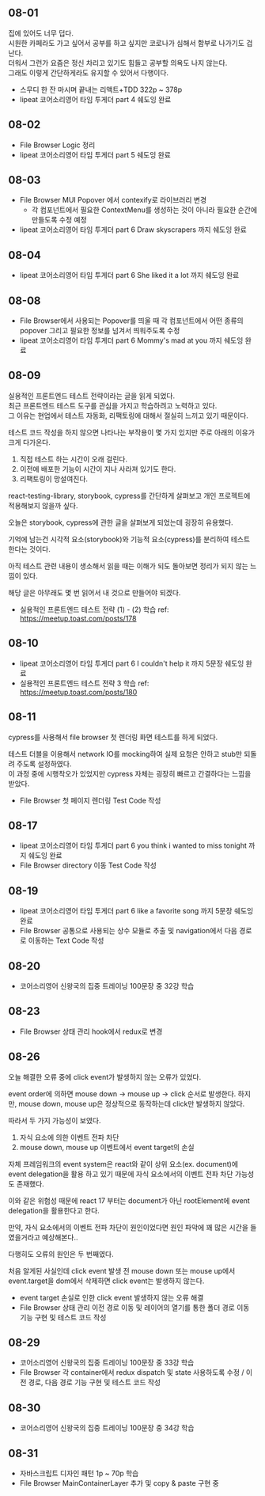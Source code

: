 ## 08-01

집에 있어도 너무 덥다.  
시원한 카페라도 가고 싶어서 공부를 하고 싶지만 코로나가 심해서 함부로 나가기도 겁난다.  
더워서 그런가 요즘은 정신 차리고 있기도 힘들고 공부할 의욕도 나지 않는다.  
그래도 이렇게 간단하게라도 유지할 수 있어서 다행이다.

- 스무디 한 잔 마시며 끝내는 리액트+TDD 322p ~ 378p
- lipeat 코어소리영어 타임 투게더 part 4 쉐도잉 완료

## 08-02

- File Browser Logic 정리
- lipeat 코어소리영어 타임 투게더 part 5 쉐도잉 완료

## 08-03

- File Browser MUI Popover 에서 contexify로 라이브러리 변경
  - 각 컴포넌트에서 필요한 ContextMenu를 생성하는 것이 아니라 필요한 순간에 만들도록 수정 예정
- lipeat 코어소리영어 타임 투게더 part 6 Draw skyscrapers 까지 쉐도잉 완료

## 08-04

- lipeat 코어소리영어 타임 투게더 part 6 She liked it a lot 까지 쉐도잉 완료

## 08-08

- File Browser에서 사용되는 Popover를 띄울 때 각 컴포넌트에서 어떤 종류의 popover 그리고 필요한 정보를 넘겨서 띄워주도록 수정
- lipeat 코어소리영어 타임 투게더 part 6 Mommy's mad at you 까지 쉐도잉 완료

## 08-09

실용적인 프론트엔드 테스트 전략이라는 글을 읽게 되었다.  
최근 프론트엔드 테스트 도구를 관심을 가지고 학습하려고 노력하고 있다.  
그 이유는 현업에서 테스트 자동화, 리팩토링에 대해서 절실히 느끼고 있기 때문이다.

테스트 코드 작성을 하지 않으면 나타나는 부작용이 몇 가지 있지만 주로 아래의 이유가 크게 다가온다.

1. 직접 테스트 하는 시간이 오래 걸린다.
2. 이전에 배포한 기능이 시간이 지나 사라져 있기도 한다.
3. 리팩토링이 망설여진다.

react-testing-library, storybook, cypress를 간단하게 살펴보고 개인 프로젝트에 적용해보지 않을까 싶다.

오늘은 storybook, cypress에 관한 글을 살펴보게 되었는데 굉장히 유용했다.

기억에 남는건 시각적 요소(storybook)와 기능적 요소(cypress)를 분리하여 테스트 한다는 것이다.

아직 테스트 관련 내용이 생소해서 읽을 때는 이해가 되도 돌아보면 정리가 되지 않는 느낌이 있다.

해당 글은 아무래도 몇 번 읽어서 내 것으로 만들어야 되겠다.

- 실용적인 프론트엔드 테스트 전략 (1) - (2) 학습 ref: https://meetup.toast.com/posts/178

## 08-10

- lipeat 코어소리영어 타임 투게더 part 6 I couldn't help it 까지 5문장 쉐도잉 완료
- 실용적인 프론트엔드 테스트 전략 3 학습 ref: https://meetup.toast.com/posts/180

## 08-11

cypress를 사용해서 file browser 첫 렌더링 화면 테스트를 하게 되었다.

테스트 더블을 이용해서 network IO를 mocking하여 실제 요청은 안하고 stub만 되돌려 주도록 설정하였다.  
이 과정 중에 시행착오가 있었지만 cypress 자체는 굉장히 빠르고 간결하다는 느낌을 받았다.

- File Browser 첫 페이지 렌더링 Test Code 작성

## 08-17

- lipeat 코어소리영어 타임 투게더 part 6 you think i wanted to miss tonight 까지 쉐도잉 완료
- File Browser directory 이동 Test Code 작성

## 08-19

- lipeat 코어소리영어 타임 투게더 part 6 like a favorite song 까지 5문장 쉐도잉 완료
- File Browser 공통으로 사용되는 상수 모듈로 추출 및 navigation에서 다음 경로로 이동하는 Text Code 작성

## 08-20

- 코어소리영어 신왕국의 집중 트레이닝 100문장 중 32강 학습

## 08-23

- File Browser 상태 관리 hook에서 redux로 변경

## 08-26

오늘 해결한 오류 중에 click event가 발생하지 않는 오류가 있었다.

event order에 의하면 mouse down -> mouse up -> click 순서로 발생한다.
하지만, mouse down, mouse up은 정상적으로 동작하는데 click만 발생하지 않았다.

따라서 두 가지 가능성이 보였다.

1. 자식 요소에 의한 이벤트 전파 차단
2. mouse down, mouse up 이벤트에서 event target의 손실

자체 프레임워크의 event system은 react와 같이 상위 요소(ex. document)에 event delegation을 활용 하고 있기 때문에 자식 요소에서의 이벤트 전파 차단 가능성도 존재했다.

이와 같은 위험성 때문에 react 17 부터는 document가 아닌 rootElement에 event delegation을 활용한다고 한다.

만약, 자식 요소에서의 이벤트 전파 차단이 원인이었다면 원인 파악에 꽤 많은 시간을 들였을거라고 예상해본다..

다행히도 오류의 원인은 두 번째였다.

처음 알게된 사실인데 click event 발생 전 mouse down 또는 mouse up에서 event.target을 dom에서 삭제하면 click event는 발생하지 않는다.

- event target 손실로 인한 click event 발생하지 않는 오류 해결
- File Browser 상태 관리 이전 경로 이동 및 레이어의 열기를 통한 폴더 경로 이동 기능 구현 및 테스트 코드 작성

## 08-29

- 코어소리영어 신왕국의 집중 트레이닝 100문장 중 33강 학습
- File Browser 각 container에서 redux dispatch 및 state 사용하도록 수정 / 이전 경로, 다음 경로 기능 구현 및 테스트 코드 작성

## 08-30

- 코어소리영어 신왕국의 집중 트레이닝 100문장 중 34강 학습

## 08-31

- 자바스크립트 디자인 패턴 1p ~ 70p 학습
- File Browser MainContainerLayer 추가 및 copy & paste 구현 중
